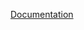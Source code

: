 [Documentation](https://docs.fluxninja.com/reference/policies/bundled-blueprints/policies/kubernetes-auto-scaler)
